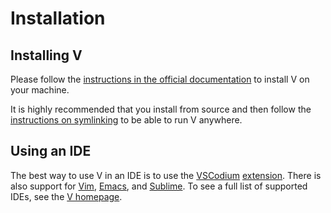 # Installation

## Installing V
Please follow the [instructions in the official documentation](https://github.com/vlang/v/blob/master/README.md#installing-v-from-source) to install V on your machine.

It is highly recommended that you install from source and then follow the [instructions on symlinking](https://github.com/vlang/v/blob/master/README.md#symlinking) to be able to run V anywhere.

## Using an IDE
The best way to use V in an IDE is to use the [VSCodium](https://vscodium.com/) [extension](https://marketplace.visualstudio.com/items?itemName=vlanguage.vscode-vlang). There is also support for [Vim](https://github.com/ollykel/v-vim), [Emacs](https://github.com/damon-kwok/v-mode), and [Sublime](https://github.com/elliotchance/vlang-sublime). To see a full list of supported IDEs, see the [V homepage](https://vlang.io/).